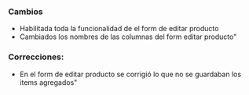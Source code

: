 <h3>Cambios</h3>
<ul>
    <li>Habilitada toda la funcionalidad de el form de editar producto</li>
    <li>Cambiados los nombres de las columnas del form editar producto"</li>
</ul>
<h3>Correcciones:</h3>
<ul>
<li>En el form de editar producto se corrigió lo que no se guardaban los items agregados"</li>
</ul>